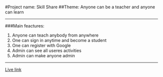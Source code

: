 #Project name: Skill Share
##Theme: Anyone can be a teacher and anyone can learn

---

###Main feactures:
1. Anyone can teach anybody from anywhere
2. One can sign in anytime and become a student
3. One can register with Google
4. Admin can see all useres activities
5. Admin can make anyone admin
---


[Live link ](https://assignment-12-skill-share.web.app/)